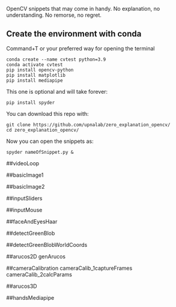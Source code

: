 OpenCV snippets that may come in handy. No explanation, no understanding. No remorse, no regret.

## Create the environment with conda
Command+T or your preferred way for opening the terminal 

```console
conda create --name cvtest python=3.9
conda activate cvtest
pip install opencv-python
pip install matplotlib
pip install mediapipe
```

This one is optional and will take forever:
```console
pip install spyder
```

You can download this repo with:
```console
git clone https://github.com/upnalab/zero_explanation_opencv/
cd zero_explanation_opencv/
```

Now you can open the snippets as:
```console
spyder nameOfSnippet.py &
```

##videoLoop

##basicImage1

##basicImage2

##inputSliders

##inputMouse

##faceAndEyesHaar

##detectGreenBlob

##detectGreenBlobWorldCoords

##arucos2D
genArucos

##cameraCalibration
cameraCalib_1captureFrames
cameraCalib_2calcParams

##arucos3D

##handsMediapipe
